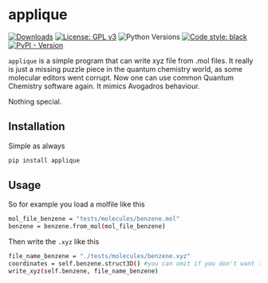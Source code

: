# applique


[![Downloads](https://static.pepy.tech/personalized-badge/applique?period=total&units=international_system&left_color=orange&right_color=blue&left_text=Downloads)](https://pepy.tech/project/applique)
[![License: GPL v3](https://img.shields.io/badge/License-GPL_v3-blue.svg)](https://www.gnu.org/licenses/gpl-3.0)
![Python Versions](https://img.shields.io/badge/python-3.8%20%7C%203.9%20%7C%203.10%20%7C%203.11%20%7C-blue)
<a href="https://github.com/psf/black"><img alt="Code style: black" src="https://img.shields.io/badge/code%20style-black-000000.svg"></a>
[![PyPI - Version](https://img.shields.io/pypi/v/applique.svg)](https://pypi.org/project/applique)

`applique` is a simple program that can write xyz file from .mol files. It really is just a missing puzzle piece in the quantum chemistry world, as some molecular editors went corrupt. Now one can use common Quantum Chemistry software again. It mimics Avogadros behaviour.

Nothing special.

## Installation

Simple as always 

```bash 
pip install applique
```

## Usage 

So for example you load a molfile like this 


```bash
mol_file_benzene = "tests/molecules/benzene.mol"
benzene = benzene.from_mol(mol_file_benzene)

```
Then write the `.xyz` like this 

```bash
file_name_benzene = "./tests/molecules/benzene.xyz"
coordinates = self.benzene.struct3D() #you can omit if you don't want to preoptimize the structure.
write_xyz(self.benzene, file_name_benzene)

```